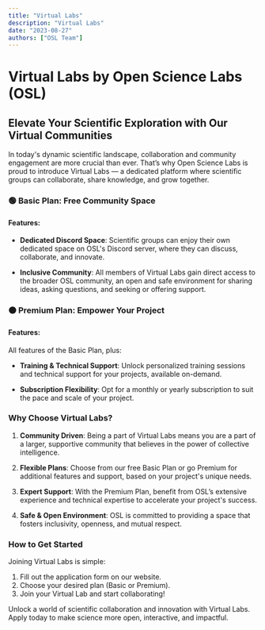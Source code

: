 ```yaml
---
title: "Virtual Labs"
description: "Virtual Labs"
date: "2023-08-27"
authors: ["OSL Team"]
---
```


# Virtual Labs by Open Science Labs (OSL)

## Elevate Your Scientific Exploration with Our Virtual Communities

In today's dynamic scientific landscape, collaboration and community engagement
are more crucial than ever. That’s why Open Science Labs is proud to introduce
Virtual Labs — a dedicated platform where scientific groups can collaborate,
share knowledge, and grow together.

### 🟢 **Basic Plan: Free Community Space**

#### Features:

- **Dedicated Discord Space**: Scientific groups can enjoy their own dedicated
  space on OSL's Discord server, where they can discuss, collaborate, and
  innovate.

- **Inclusive Community**: All members of Virtual Labs gain direct access to the
  broader OSL community, an open and safe environment for sharing ideas, asking
  questions, and seeking or offering support.

### 🟠 **Premium Plan: Empower Your Project**

#### Features:

All features of the Basic Plan, plus:

- **Training & Technical Support**: Unlock personalized training sessions and
  technical support for your projects, available on-demand.

- **Subscription Flexibility**: Opt for a monthly or yearly subscription to suit
  the pace and scale of your project.

### Why Choose Virtual Labs?

1. **Community Driven**: Being a part of Virtual Labs means you are a part of a
   larger, supportive community that believes in the power of collective
   intelligence.

2. **Flexible Plans**: Choose from our free Basic Plan or go Premium for
   additional features and support, based on your project's unique needs.

3. **Expert Support**: With the Premium Plan, benefit from OSL’s extensive
   experience and technical expertise to accelerate your project's success.

4. **Safe & Open Environment**: OSL is committed to providing a space that
   fosters inclusivity, openness, and mutual respect.

### How to Get Started

Joining Virtual Labs is simple:

1. Fill out the application form on our website.
2. Choose your desired plan (Basic or Premium).
3. Join your Virtual Lab and start collaborating!

Unlock a world of scientific collaboration and innovation with Virtual Labs.
Apply today to make science more open, interactive, and impactful.
